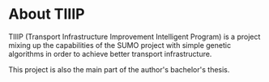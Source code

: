 # About TIIIP

TIIIP (Transport Infrastructure Improvement Intelligent Program) is a project mixing up the capabilities of the SUMO project with simple genetic algorithms in order to achieve better transport infrastructure.

This project is also the main part of the author's bachelor's thesis.

